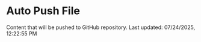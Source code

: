 # Auto Push File

Content that will be pushed to GitHub repository.
Last updated: 07/24/2025, 12:22:55 PM
